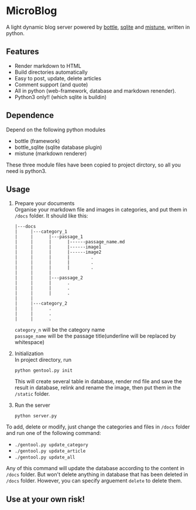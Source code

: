 # MicroBlog

A light dynamic blog server powered by [bottle](http://bottlepy.org/docs/dev/), [sqlite](https://www.sqlite.org/) and [mistune](https://pypi.org/project/mistune/), written in python.

## Features

- Render markdown to HTML 
- Build directories automatically
- Easy to post, update, delete articles
- Comment support (and quote)
- All in python (web-framework, database and markdown renender).
- Python3 only!! (which sqlite is buildin)

## Dependence

Depend on the following python modules

- bottle (framework)
- bottle_sqlite (sqlite database plugin)
- mistune (markdown renderer)

These three module files have been copied to project dirctory, so all you need is python3.

## Usage

1. Prepare your documents  
   Organise your markdown file and images in categories, and put them in  `/docs` folder. It should like this:
   
    ```
    |---docs
    |     |---category_1
    |     |      |---passage_1
    |     |      |      |------passage_name.md
    |     |      |      |------image1
    |     |      |      |------image2
    |     |      |      |        .
    |     |      |      |        .
    |     |      |      |        .
    |     |      |
    |     |      |---passage_2
    |     |      |      .
    |     |      |      .
    |     |      |      .
    |     |
    |     |---category_2
    |     |      .
    |     |      .
    |     |      .
    ```

    `category_n` will be the category name  
    `passage_name` will be the passage title(underline will be replaced by whitespace)  

2. Initialization  
   In project directory, run

   ```
   python gentool.py init
   ```

   This will create several table in database, render md file and save the result in database, relink and rename the image, then put them in the `/static` folder.

3. Run the server

    ```
    python server.py
    ```

To add, delete or modify, just change the categories and files in `/docs` folder and run one of the following command:

- `./gentool.py update_category`
- `./gentool.py update_article`
- `./gentool.py update_all`

Any of this command will update the database according to the content in `/docs` folder. But won't delete anything in database that has been deleted in  `/docs` folder. However, you can specify arguement `delete` to delete them.

## Use at your own risk!
